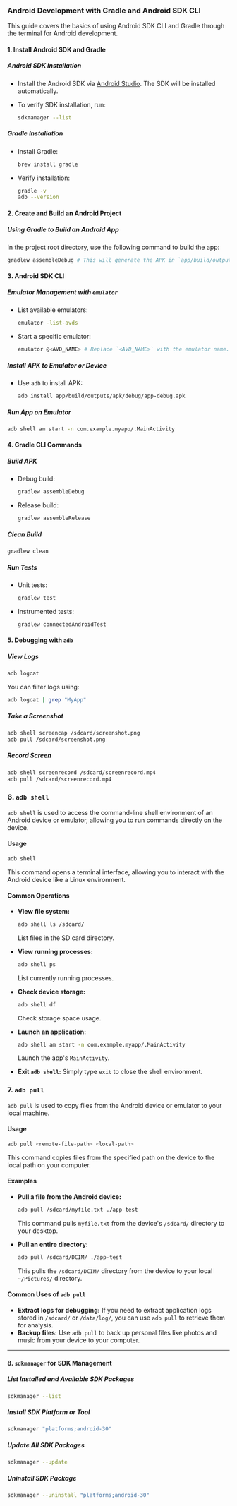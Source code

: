 ### Android Development with Gradle and Android SDK CLI

This guide covers the basics of using Android SDK CLI and Gradle through the terminal for Android development.

#### 1. Install Android SDK and Gradle

##### Android SDK Installation

- Install the Android SDK via [Android Studio](https://developer.android.com/studio). The SDK will be installed automatically.
- To verify SDK installation, run:

  ```bash
  sdkmanager --list
  ```

##### Gradle Installation

- Install Gradle:

  ```bash
  brew install gradle
  ```

- Verify installation:

  ```bash
  gradle -v
  adb --version
  ```

#### 2. Create and Build an Android Project

##### Using Gradle to Build an Android App

In the project root directory, use the following command to build the app:

```bash
gradlew assembleDebug # This will generate the APK in `app/build/outputs/apk/debug/`.
```

#### 3. Android SDK CLI

##### Emulator Management with `emulator`

- List available emulators:

  ```bash
  emulator -list-avds
  ```

- Start a specific emulator:

  ```bash
  emulator @<AVD_NAME> # Replace `<AVD_NAME>` with the emulator name.
  ```

##### Install APK to Emulator or Device

- Use `adb` to install APK:

  ```bash
  adb install app/build/outputs/apk/debug/app-debug.apk
  ```

##### Run App on Emulator

```bash
adb shell am start -n com.example.myapp/.MainActivity
```

#### 4. Gradle CLI Commands

##### Build APK

- Debug build:

  ```bash
  gradlew assembleDebug
  ```

- Release build:

  ```bash
  gradlew assembleRelease
  ```

##### Clean Build

```bash
gradlew clean
```

##### Run Tests

- Unit tests:

  ```bash
  gradlew test
  ```

- Instrumented tests:

  ```bash
  gradlew connectedAndroidTest
  ```

#### 5. Debugging with `adb`

##### View Logs

```bash
adb logcat
```

You can filter logs using:

```bash
adb logcat | grep "MyApp"
```

##### Take a Screenshot

```bash
adb shell screencap /sdcard/screenshot.png
adb pull /sdcard/screenshot.png
```

##### Record Screen

```bash
adb shell screenrecord /sdcard/screenrecord.mp4
adb pull /sdcard/screenrecord.mp4
```

### 6. `adb shell`

`adb shell` is used to access the command-line shell environment of an Android device or emulator, allowing you to run commands directly on the device.

#### Usage

```bash
adb shell
```

This command opens a terminal interface, allowing you to interact with the Android device like a Linux environment.

#### Common Operations

- **View file system:**

  ```bash
  adb shell ls /sdcard/
  ```

  List files in the SD card directory.

- **View running processes:**

  ```bash
  adb shell ps
  ```

  List currently running processes.

- **Check device storage:**

  ```bash
  adb shell df
  ```

  Check storage space usage.

- **Launch an application:**

  ```bash
  adb shell am start -n com.example.myapp/.MainActivity
  ```

  Launch the app's `MainActivity`.

- **Exit `adb shell`:**
  Simply type `exit` to close the shell environment.

### 7. `adb pull`

`adb pull` is used to copy files from the Android device or emulator to your local machine.

#### Usage

```bash
adb pull <remote-file-path> <local-path>
```

This command copies files from the specified path on the device to the local path on your computer.

#### Examples

- **Pull a file from the Android device:**

  ```bash
  adb pull /sdcard/myfile.txt ./app-test
  ```

  This command pulls `myfile.txt` from the device's `/sdcard/` directory to your desktop.

- **Pull an entire directory:**

  ```bash
  adb pull /sdcard/DCIM/ ./app-test
  ```

  This pulls the `/sdcard/DCIM/` directory from the device to your local `~/Pictures/` directory.

#### Common Uses of `adb pull`

- **Extract logs for debugging:**
  If you need to extract application logs stored in `/sdcard/` or `/data/log/`, you can use `adb pull` to retrieve them for analysis.
- **Backup files:**
  Use `adb pull` to back up personal files like photos and music from your device to your computer.

---

#### 8. `sdkmanager` for SDK Management

##### List Installed and Available SDK Packages

```bash
sdkmanager --list
```

##### Install SDK Platform or Tool

```bash
sdkmanager "platforms;android-30"
```

##### Update All SDK Packages

```bash
sdkmanager --update
```

##### Uninstall SDK Package

```bash
sdkmanager --uninstall "platforms;android-30"
```
